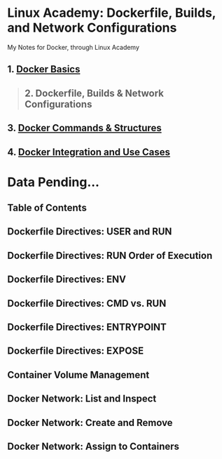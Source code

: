 # Linux Academy: Dockerfile, Builds, and Network Configurations
My Notes for Docker, through Linux Academy


## 1. [Docker Basics](Docker_Basics.md)
>## 2. Dockerfile, Builds & Network Configurations

## 3. [Docker Commands & Structures](Docker_Commands_Structures.md)
## 4. [Docker Integration and Use Cases](Docker_Integration.md)

# Data Pending...

## Table of Contents

## Dockerfile Directives: USER and RUN

## Dockerfile Directives: RUN Order of Execution

## Dockerfile Directives: ENV

## Dockerfile Directives: CMD vs. RUN

## Dockerfile Directives: ENTRYPOINT

## Dockerfile Directives: EXPOSE

## Container Volume Management

## Docker Network: List and Inspect

## Docker Network: Create and Remove

## Docker Network: Assign to Containers
